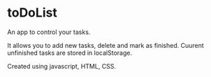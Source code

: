 # toDoList
An app to control your tasks.

It allows you to add new tasks, delete and mark as finished.
Cuurent unfinished tasks are stored in localStorage.

Created using javascript, HTML, CSS.
